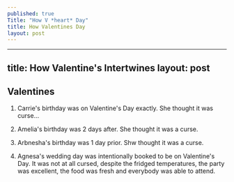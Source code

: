 ```yaml
---
published: true
Title: "How V *heart* Day"
title: How Valentines Day
layout: post
---
```






---
title: How Valentine's Intertwines
layout: post
---
## Valentines

1. Carrie's birthday was on Valentine's Day exactly.  She thought it was curse...

1. Amelia's birthday was 2 days after.  She thought it was a curse.

1. Arbnesha's birthday was 1 day prior. Shw thought it was a curse.

1. Agnesa's wedding day was intentionally booked to be on Valentine's Day.  It was not at all cursed, despite the fridged temperatures, the party was excellent, the food was fresh and everybody was able to attend.
